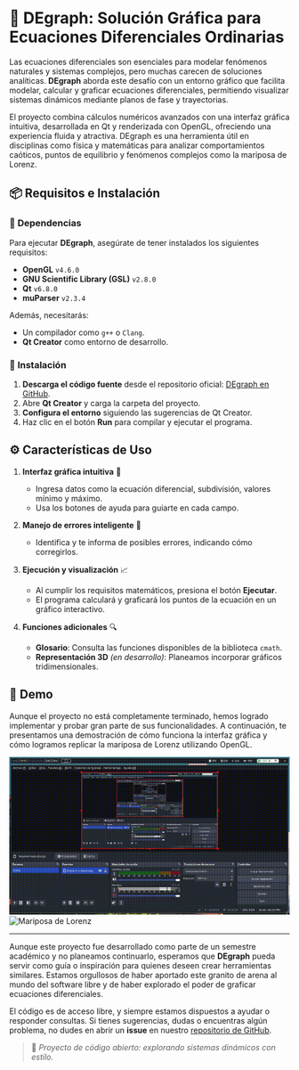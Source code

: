 # 🌟 DEgraph: Solución Gráfica para Ecuaciones Diferenciales Ordinarias  

Las ecuaciones diferenciales son esenciales para modelar fenómenos naturales y sistemas complejos, pero muchas carecen de soluciones analíticas. **DEgraph** aborda este desafío con un entorno gráfico que facilita modelar, calcular y graficar ecuaciones diferenciales, permitiendo visualizar sistemas dinámicos mediante planos de fase y trayectorias.  

El proyecto combina cálculos numéricos avanzados con una interfaz gráfica intuitiva, desarrollada en Qt y renderizada con OpenGL, ofreciendo una experiencia fluida y atractiva. DEgraph es una herramienta útil en disciplinas como física y matemáticas para analizar comportamientos caóticos, puntos de equilibrio y fenómenos complejos como la mariposa de Lorenz.  

## 📦 Requisitos e Instalación  

### 🔧 **Dependencias**  
Para ejecutar **DEgraph**, asegúrate de tener instalados los siguientes requisitos:  

- **OpenGL** `v4.6.0`  
- **GNU Scientific Library (GSL)** `v2.8.0`  
- **Qt** `v6.8.0`  
- **muParser** `v2.3.4`  

Además, necesitarás:  
- Un compilador como `g++` o `Clang`.  
- **Qt Creator** como entorno de desarrollo.  

### 🚀 **Instalación**  
1. **Descarga el código fuente** desde el repositorio oficial: [DEgraph en GitHub](https://github.com/sammmDot/DEgraph).  
2. Abre **Qt Creator** y carga la carpeta del proyecto.  
3. **Configura el entorno** siguiendo las sugerencias de Qt Creator.  
4. Haz clic en el botón **Run** para compilar y ejecutar el programa.  

## ⚙️ Características de Uso  

1. **Interfaz gráfica intuitiva** 🎨  
   - Ingresa datos como la ecuación diferencial, subdivisión, valores mínimo y máximo.  
   - Usa los botones de ayuda para guiarte en cada campo.  

2. **Manejo de errores inteligente** 🚨  
   - Identifica y te informa de posibles errores, indicando cómo corregirlos.  

3. **Ejecución y visualización** 📈  
   - Al cumplir los requisitos matemáticos, presiona el botón **Ejecutar**.  
   - El programa calculará y graficará los puntos de la ecuación en un gráfico interactivo.  

4. **Funciones adicionales** 🔍  
   - **Glosario**: Consulta las funciones disponibles de la biblioteca `cmath`.  
   - **Representación 3D** *(en desarrollo)*: Planeamos incorporar gráficos tridimensionales.  

## 🎥 Demo  

Aunque el proyecto no está completamente terminado, hemos logrado implementar y probar gran parte de sus funcionalidades. A continuación, te presentamos una demostración de cómo funciona la interfaz gráfica y cómo logramos replicar la mariposa de Lorenz utilizando OpenGL.

![Interfaz Demo](assets/interfaz.gif)  
![Mariposa de Lorenz](assets/lorenz.gif) 

---
Aunque este proyecto fue desarrollado como parte de un semestre académico y no planeamos continuarlo, esperamos que **DEgraph** pueda servir como guía o inspiración para quienes deseen crear herramientas similares. Estamos orgullosos de haber aportado este granito de arena al mundo del software libre y de haber explorado el poder de graficar ecuaciones diferenciales.  

El código es de acceso libre, y siempre estamos dispuestos a ayudar o responder consultas. Si tienes sugerencias, dudas o encuentras algún problema, no dudes en abrir un **issue** en nuestro [repositorio de GitHub](https://github.com/sammmDot/DEgraph).  

> 🌟 *Proyecto de código abierto: explorando sistemas dinámicos con estilo.*  

